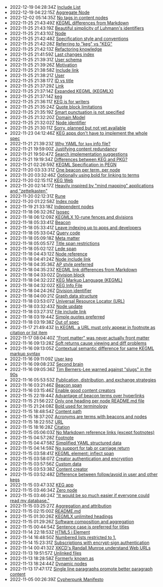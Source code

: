 * 2022-12-19 04:28:34Z [Include List](../119)
* 2022-12-19 04:22:15Z [Aggregate Node](../118)
* 2022-12-02 05:14:35Z [No tags in content nodes](../117)
* 2022-11-25 21:43:49Z [KEGML differences from Markdown](../42)
* 2022-11-25 21:43:19Z [Beautiful simplicity of Luhmann's identifiers](../4)
* 2022-11-25 21:43:10Z [Node](../39)
* 2022-11-25 21:42:48Z [Specification style and conventions](../37)
* 2022-11-25 21:42:28Z [Referring to "keg" vs "KEG"](../36)
* 2022-11-25 21:42:13Z [Refactoring knowledge](../32)
* 2022-11-25 21:41:59Z [Last changes index](../3)
* 2022-11-25 21:39:31Z [User schema](../29)
* 2022-11-25 21:39:26Z [Motivation](../28)
* 2022-11-25 21:38:58Z [Include link](../24)
* 2022-11-25 21:38:21Z [User](../21)
* 2022-11-25 21:38:17Z [ID vs title](../20)
* 2022-11-25 21:37:29Z [Link](../18)
* 2022-11-25 21:37:14Z [Expanded KEGML (KEGMLX)](../17)
* 2022-11-25 21:37:14Z [keg](../15)
* 2022-11-25 21:36:11Z [KEG is for writers](../13)
* 2022-11-25 21:35:24Z [Quote block limitations](../105)
* 2022-11-25 21:35:19Z [Smart punctuation is not specified](../104)
* 2022-11-25 21:32:20Z [Domain Model](../10)
* 2022-11-25 21:32:02Z [Node identifier](../1)
* 2022-11-25 21:30:11Z [Sorry, planned but not yet available](../0)
* 2022-11-23 04:12:46Z [KEG apps don't have to implement the whole spec](../116)
* 2022-11-21 21:39:23Z [Why YAML for `keg` info file?](../112)
* 2022-11-21 19:59:00Z [Justifying content redundancy](../111)
* 2022-11-21 19:50:47Z [Search implementation suggestions](../110)
* 2022-11-21 19:19:34Z [Differences between KEG and PKG?](../109)
* 2022-11-21 02:26:59Z [KEGML Specification in PEGN](../55)
* 2022-11-20 03:33:31Z [One beacon per term, per node](../92)
* 2022-11-20 03:32:46Z [Optionally using bold for linking to terms](../72)
* 2022-11-20 02:15:11Z [KEG Web](../107)
* 2022-11-20 02:14:17Z [Heavily inspired by "mind mapping" applications and "zettelkasten"](../101)
* 2022-11-20 02:12:31Z [Rune](../100)
* 2022-11-20 01:22:58Z [Index node](../64)
* 2022-11-19 21:33:18Z [Independent nodes](../26)
* 2022-11-18 06:32:26Z [Isosec](../84)
* 2022-11-18 06:12:09Z [KEGMLX 10-rune fences and divisions](../16)
* 2022-11-18 05:33:41Z [Beacon](../99)
* 2022-11-18 05:33:41Z [Leave indexing up to apps and developers](../89)
* 2022-11-18 05:33:04Z [Query code](../38)
* 2022-11-18 05:09:18Z [Meta matter](../82)
* 2022-11-18 05:05:57Z [Title span restrictions](../81)
* 2022-11-18 05:02:12Z [Lede span](../79)
* 2022-11-18 04:43:12Z [Node reference](../78)
* 2022-11-18 04:41:24Z [Node include link](../77)
* 2022-11-18 04:35:36Z [AP style preferred](../6)
* 2022-11-18 04:35:23Z [KEGML link differences from Markdown](../57)
* 2022-11-18 04:33:02Z [Division block](../52)
* 2022-11-18 04:32:22Z [KEG Markup Language (KEGML)](../50)
* 2022-11-18 04:32:02Z [KEG Info File](../48)
* 2022-11-18 04:24:26Z [Division identifier](../45)
* 2022-11-18 04:00:21Z [Graph data structure](../43)
* 2022-11-18 03:53:07Z [Universal Resource Locator (URL)](../30)
* 2022-11-18 03:32:43Z [Node update](../108)
* 2022-11-18 03:27:31Z [File include link](../25)
* 2022-11-18 03:19:44Z [Simple quotes preferred](../103)
* 2022-11-18 03:19:38Z [Out of spec](../102)
* 2022-11-17 21:49:43Z [In KEGML, a URL must only appear in footnote as citation or list item](../74)
* 2022-11-17 08:04:40Z ["Front matter" was never actually front matter](../83)
* 2022-11-16 09:13:28Z [Soft returns cause viewing and diff problems](../91)
* 2022-11-16 09:13:05Z [Contextual semantic difference for same KEGML markup syntax](../85)
* 2022-11-16 09:11:09Z [User keg](../69)
* 2022-11-16 09:08:23Z [Second brain](../49)
* 2022-11-16 09:05:36Z [Tim Berners-Lee warned against "slugs" in the 90s](../2)
* 2022-11-16 05:53:53Z [Publication, distribution, and exchange strategies](../90)
* 2022-11-16 03:21:46Z [Beacon span](../27)
* 2022-11-16 03:15:46Z [Enable good content creators](../12)
* 2022-11-15 22:19:44Z [Advantage of beacon terms over hyperlinks](../97)
* 2022-11-15 21:56:22Z [Only one heading per node README.md file](../86)
* 2022-11-15 21:24:08Z [Bold used for terminology](../62)
* 2022-11-15 18:48:54Z [Content path](../93)
* 2022-11-15 18:37:20Z [Acronyms are terms with beacons and nodes](../96)
* 2022-11-15 18:22:55Z [URL](../95)
* 2022-11-15 18:16:28Z [Citation](../94)
* 2022-11-15 05:06:03Z [No Markdown reference links (except footnotes)](../51)
* 2022-11-15 04:57:28Z [Footnote](../40)
* 2022-11-15 04:47:58Z [Simplified YAML structured data](../88)
* 2022-11-15 04:14:59Z [No support for tab or carriage return](../87)
* 2022-11-15 03:58:41Z [KEGML element: inflect span](../75)
* 2022-11-15 03:58:07Z [Creator authentication and encryption](../70)
* 2022-11-15 03:57:56Z [Custom data](../7)
* 2022-11-15 03:53:38Z [Content creator](../68)
* 2022-11-15 03:52:48Z [Difference between follow/avoid in user and other kegs](../67)
* 2022-11-15 03:47:33Z [KEG app](../63)
* 2022-11-15 03:46:34Z [Zero node](../59)
* 2022-11-15 03:46:24Z ["It would be so much easier if everyone could read my database."](../58)
* 2022-11-15 03:25:27Z [Aggregation and attribution](../5)
* 2022-11-15 02:15:00Z [README.md](../41)
* 2022-11-15 01:30:26Z [KEGMLX unlimited headings](../35)
* 2022-11-15 01:29:26Z [Software composition and aggregation](../31)
* 2022-11-15 00:44:54Z [Sentence case is preferred for titles](../80)
* 2022-11-14 22:18:53Z [HTML5 i Element](../23)
* 2022-11-14 16:48:50Z [Numbered lists restricted to 1.](../73)
* 2022-11-14 15:23:31Z [Subscriptions with encrypt-sign authentication](../71)
* 2022-11-14 00:41:32Z [XKCD's Randall Munroe understand Web URLs](../66)
* 2022-11-13 19:51:57Z [Unlinked files](../61)
* 2022-11-13 18:28:58Z [Formerly known as](../14)
* 2022-11-13 18:24:44Z [Dynamic nodes](../11)
* 2022-11-13 17:47:17Z [Single line paragraphs promote better paragraph content](../60)
* 2022-11-05 00:26:39Z [Cypherpunk Manifesto](../8)
